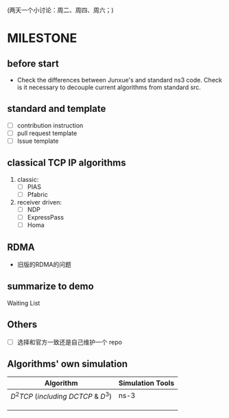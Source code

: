 (两天一个小讨论：周二、周四、周六；)

# MILESTONE 

## before start

- Check the differences between Junxue's and standard ns3 code. Check is it necessary to decouple current algorithms from standard src.

## standard and template 

- [ ] contribution instruction
- [ ] pull request template
- [ ] Issue template

## classical TCP IP algorithms

1. classic:
   - [ ] PIAS
   - [ ] Pfabric 
2. receiver driven:
   - [ ] NDP
   - [ ] ExpressPass
   - [ ] Homa

## RDMA

- 旧版的RDMA的问题

## summarize to demo

Waiting List

## Others
   - [ ] 选择和官方一致还是自己维护一个 repo


## Algorithms' own simulation 

| Algorithm                             | Simulation Tools |
| ------------------------------------- | ---------------- |
| $D^2TCP\ (including\ DCTCP\ \&\ D^3)$ | ns-3             |
|                                       |                  |
|                                       |                  |
|                                       |                  |

